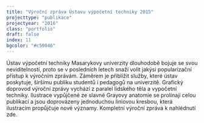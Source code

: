 ```yaml
---
title: "Výroční zpráva Ústavu výpočetní techniky 2015"
projecttype: "publikace"
projectyear: "2016"
class: "portfolio"
draft: false
index: 11
bgcolor: "#c50046"
---
```



Ústav výpočetní techniky Masarykovy univerzity dlouhodobě bojuje se svou neviditelností, proto se v posledních letech snaží volit jakýsi popularizační přístup k výročním zprávám. Záměrem je přiblížit služby, které ústav poskytuje, širšímu publiku studentů i pedagogů na univerzitě. Grafický doprovod výroční zprávy vychází z paralel lidského těla a vypočetní techniky. Ilustrace vypůjčené ze slavné Grayovy anatomie se prolínají celou publikací a jsou doprovázeny jednoduchou liniovou kresbou, která ilustracím propůjčuje nové významy. Kompletní výroční zpráva k nahlédnutí zde.